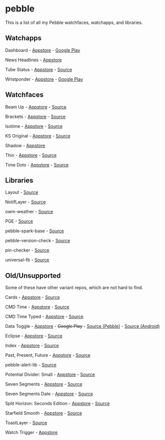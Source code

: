# pebble

This is a list of all my Pebble watchfaces, watchapps, and libraries.


## Watchapps

Dashboard - [Appstore](https://apps.getpebble.com/applications/53ec8d840c3036447e000109) - [Google Play](https://play.google.com/store/apps/details?id=com.wordpress.ninedof.dashboard&hl=en)

News Headlines - [Appstore](https://apps.getpebble.com/applications/5387b383f60819963900000e)

Tube Status - [Appstore](https://apps.getpebble.com/applications/529e8742d7894b189c000012) - [Source](https://github.com/C-D-Lewis/tube-status)

Wristponder - [Appstore](https://apps.getpebble.com/applications/52ff6a14432d1cef0000007c) - [Google Play](https://play.google.com/store/apps/details?id=com.wordpress.ninedof.wristponder&hl=en)


## Watchfaces

Beam Up - [Appstore](http://apps.getpebble.com/en_US/application/5299d4da129af7d723000079) - [Source](https://github.com/C-D-Lewis/beam-up)

Brackets - [Appstore](https://apps.getpebble.com/applications/569c52fcee59668e2f00001d) - [Source](https://github.com/C-D-Lewis/brackets)

Isotime - [Appstore](https://apps.getpebble.com/applications/554574943bbdc6c8560000bf) - [Source](https://github.com/pebble-hacks/isotime)

KS Original - [Appstore](https://apps.getpebble.com/applications/55457fd43bbdc6cb800000ae) - [Source](https://github.com/pebble-examples/ks-clock-face)

Shadow - [Appstore](https://apps.getpebble.com/applications/55457d483bbdc67df20000e0)

Thin - [Appstore](https://apps.getpebble.com/applications/550ccb556caaed4e0100006d) - [Source](https://github.com/C-D-Lewis/thin)

Time Dots - [Appstore](https://apps.getpebble.com/applications/56170d386ddd7f6aa0000025) - [Source](https://github.com/pebble-hacks/time-dots)


## Libraries

Layout - [Source](https://github.com/pebble-hacks/layout)

NotifLayer - [Source](https://github.com/C-D-Lewis/notif-layer)

owm-weather - [Source](https://github.com/pebble-hacks/owm-weather)

PGE - [Source](https://github.com/C-D-Lewis/pge)

pebble-spark-base - [Source](https://github.com/C-D-Lewis/pebble-spark-base)

pebble-version-check - [Source](https://github.com/C-D-Lewis/pebble-version-check)

pin-checker - [Source](https://github.com/C-D-Lewis/pin-checker)

universal-fb - [Source](https://github.com/C-D-Lewis/universal-fb)


## Old/Unsupported

Some of these have other variant repos, which are not hard to find.

Cards - [Appstore](https://apps.getpebble.com/applications/53ce41e5db5684c5fd000179) - [Source](https://github.com/C-D-Lewis/cards)

CMD Time - [Appstore](https://apps.getpebble.com/applications/52e64c3692c5272078000011) - [Source](https://github.com/C-D-Lewis/cmd-time)

CMD Time Typed - [Appstore](https://apps.getpebble.com/applications/52e919c2ad615bf1a5000024) - [Source](https://github.com/C-D-Lewis/cmd-time-typed)

Data Toggle - [Appstore](https://apps.getpebble.com/applications/5315d09e3184b45799000192) - ~~Google Play~~ - [Source (Pebble)](https://github.com/C-D-Lewis/data-toggle-pebble) - [Source (Android)](https://github.com/C-D-Lewis/data-toggle-android)

Eclipse - [Appstore](https://apps.getpebble.com/applications/533186dd4f6e8960e900021f) - [Source](https://github.com/C-D-Lewis/eclipse)

Index - [Appstore](https://apps.getpebble.com/applications/53ce4305b40eda738a00018d) - [Source](https://github.com/C-D-Lewis/index)

Past, Present, Future - [Appstore](https://apps.getpebble.com/applications/53795d5062e09fef83000077) - [Source](https://github.com/C-D-Lewis/past-present-future)

pebble-alert-lib - [Source](https://github.com/C-D-Lewis/pebble-alert-lib)

Potential Divider: Small - [Appstore](https://apps.getpebble.com/applications/533b2b90f9fe92524e00006a) - [Source](https://github.com/C-D-Lewis/divider-small-2)

Seven Segments - [Appstore](https://apps.getpebble.com/applications/541def5c8de57181af00015c) - [Source](https://github.com/C-D-Lewis/seven-segments)

Seven Segments Date - [Appstore](https://apps.getpebble.com/applications/543f572c9eefcbadf0000060) - [Source](https://github.com/C-D-Lewis/seven-segments-date)

Split Horizon: Seconds Edition - [Appstore](https://apps.getpebble.com/applications/52f10cf7a0cb6abe6d002f98) - [Source](https://github.com/C-D-Lewis/split-horizon-se)

Starfield Smooth - [Appstore](https://apps.getpebble.com/applications/52cd48ecc296577c6c00002f) - [Source](https://github.com/C-D-Lewis/starfield-smooth)

ToastLayer - [Source](https://github.com/C-D-Lewis/ToastLayer)

Watch Trigger - [Appstore](https://apps.getpebble.com/applications/5299db06129af72f48000081)
